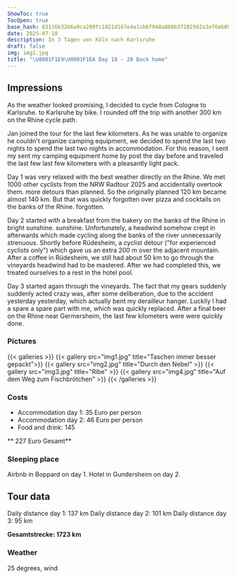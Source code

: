 ```yaml
---
ShowToc: true
TocOpen: true
base_hash: 83116b3266a9ca209fc1821d167e4a1cb6f948a080b37282502a3ef6eb098d83
date: 2025-07-18
description: In 3 Tagen von Köln nach Karlsruhe
draft: false
img: img1.jpg
title: "\U0001F1E9\U0001F1EA Day 18 - 20 Back home"
---
```


## Impressions
As the weather looked promising, I decided to cycle from Cologne to Karlsruhe.
to Karlsruhe by bike. I rounded off the trip with another 300 km
on the Rhine cycle path.

Jan joined the tour for the last few kilometers. As he was unable to organize
he couldn't organize camping equipment, we decided to spend the last two nights
to spend the last two nights in accommodation. For this reason, I sent my
sent my camping equipment home by post the day before and traveled the last few
last few kilometers with a pleasantly light pack.

Day 1 was very relaxed with the best weather directly on the Rhine. We met 1000
other cyclists from the NRW Radtour 2025 and accidentally overtook them.
more detours than planned. So the originally planned
120 km became almost 140 km. But that was quickly forgotten over pizza and cocktails on the banks of the Rhine.
forgotten.

Day 2 started with a breakfast from the bakery on the banks of the Rhine in bright sunshine.
sunshine. Unfortunately, a headwind somehow crept in afterwards
which made cycling along the banks of the river unnecessarily strenuous.
Shortly before Rüdesheim, a cyclist detour ("for experienced cyclists only")
which gave us an extra 200 m over the adjacent mountain.
After a coffee in Rüdesheim, we still had about 50 km to go through the vineyards
headwind had to be mastered. After we had completed this,
we treated ourselves to a rest in the hotel pool.

Day 3 started again through the vineyards. The fact that my gears suddenly
suddenly acted crazy was, after some deliberation, due to the accident yesterday
yesterday, which actually bent my derailleur hanger. Luckily I had a spare
a spare part with me, which was quickly replaced.
After a final beer on the Rhine near Germersheim, the last few kilometers were
were quickly done.

### Pictures
{{< galleries >}}
{{< gallery src="img1.jpg" title="Taschen immer besser gepackt">}}
{{< gallery src="img2.jpg" title="Durch den Nebel" >}}
{{< gallery src="img3.jpg" title="Ribe" >}}
{{< gallery src="img4.jpg" title="Auf dem Weg zum Fischbrötchen" >}}
{{< /galleries >}}

### Costs
- Accommodation day 1: 35 Euro per person
- Accommodation day 2: 46 Euro per person
- Food and drink: 145


** 227 Euro Gesamt**

### Sleeping place
Airbnb in Boppard on day 1.
Hotel in Gundersheim on day 2.

## Tour data
Daily distance day 1: 137 km
Daily distance day 2: 101 km
Daily distance day 3: 95 km

**Gesamtstrecke: 1723 km**

### Weather
25 degrees, wind
